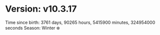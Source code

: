 # Version: v10.3.17
Time since birth: 3761 days, 90265 hours, 5415900 minutes, 324954000 seconds
Season: Winter ❄️
